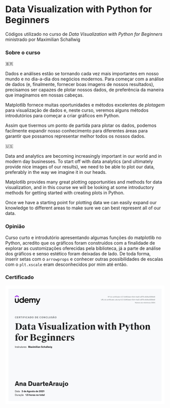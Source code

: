 # Data Visualization with Python for Beginners

Códigos utilizado no curso de *Data Visualization with Python for Beginners* ministrado por Maximilian Schallwig



### Sobre o curso

🇧🇷

Dados e análises estão se tornando cada vez mais importantes em nosso mundo e no dia-a-dia dos negócios modernos. Para começar com a análise de dados (e, finalmente, fornecer boas imagens de nossos resultados), precisamos ser capazes de plotar nossos dados, de preferência da maneira que imaginamos em nossas cabeças.

Matplotlib fornece muitas oportunidades e métodos excelentes de *plotagem* para visualização de dados e, neste curso, veremos alguns métodos introdutórios para começar a criar gráficos em Python.

Assim que tivermos um ponto de partida para plotar os dados, podemos facilmente expandir nosso conhecimento para diferentes áreas para garantir que possamos representar melhor todos os nossos dados.



🇺🇸

Data and analytics are becoming increasingly important in our world and in modern day businesses. To start off with data analytics (and ultimately provide nice images of our results), we need to be able to plot our data, preferably in the way we imagine it in our heads.

Matplotlib provides many great plotting opportunities and methods for data visualization, and in this course we will be looking at some introductory methods for getting started with creating plots in Python.

Once we have a starting point for plotting data we can easily expand our knowledge to different areas to make sure we can best represent all of our data.

### Opinião

Curso curto e introdutório apresentando algumas funções do matplotlib no Python, acredito que os gráficos foram construídos com a finalidade de explorar as customizações oferecidas pela biblioteca, já a parte de análise dos gráficos e senso estético foram deixadas de lado. De toda forma, inserir setas com o <code>arrowprops</code> e conhecer outras possibilidades de escalas com o <code>plt.xscale</code> eram desconhecidos por mim até então.

### Certificado

<img src="UC-5c842eab-43c4-4ad3-a979-e6dfac929bb8_certificado.jpg" alt="certificado" width="800"/>


